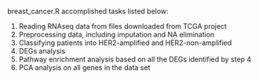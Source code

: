 breast_cancer.R accomplished tasks listed below:
1. Reading RNAseq data from files downloaded from TCGA project
2. Preprocessing data, including imputation and NA elimination
3. Classifying patients into HER2-amplified and HER2-non-amplified
4. DEGs analysis
5. Pathway enrichment analysis based on all the DEGs identified by step 4
6. PCA analysis on all genes in the data set
